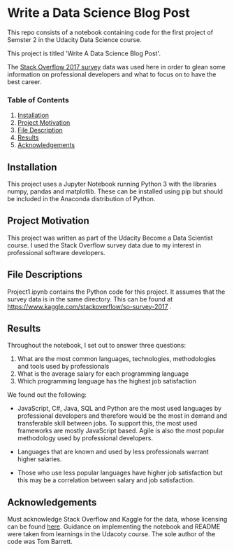 # Write a Data Science Blog Post

This repo consists of a notebook containing code for the first project of Semster 2 in the Udacity Data Science course.

This project is titled 'Write A Data Science Blog Post'.

The [Stack Overflow 2017 survey](https://www.kaggle.com/stackoverflow/so-survey-2017) data was used here in order to glean some information on professional developers and what to focus on to have the best career.

### Table of Contents

1. [Installation](#installation)
2. [Project Motivation](#motivation)
3. [File Description](#files)
4. [Results](#results)
5. [Acknowledgements](#acknowledgements)

## Installation <a name="installation"></a>
This project uses a Jupyter Notebook running Python 3 with the libraries numpy, pandas and matplotlib. These can be installed using pip but should be included in the Anaconda distribution of Python.

## Project Motivation <a name="motivation"></a>
This project was written as part of the Udacity Become a Data Scientist course. I used the Stack Overflow survey data due to my interest in professional software developers.

## File Descriptions <a name="files"></a>
Project1.ipynb contains the Python code for this project.
It assumes that the survey data is in the same directory.
This can be found at https://www.kaggle.com/stackoverflow/so-survey-2017 . 

## Results <a name="results"></a>
Throughout the notebook, I set out to answer three questions:
 
1. What are the most common languages, technologies, methodologies and tools used by professionals 
2. What is the average salary for each programming language
3. Which programming language has the highest job satisfaction

We found out the following:

* JavaScript, C#, Java, SQL and Python are the most used languages by professional developers and therefore would be the most in demand and transferable skill between jobs. To support this, the most used frameworks are mostly JavaScript based. Agile is also the most popular methodology used by professional developers.

* Languages that are known and used by less professionals warrant higher salaries.

* Those who use less popular languages have higher job satisfaction but this may be a correlation between salary and job satisfaction.

## Acknowledgements <a name="acknowledgements"></a>
Must acknowledge Stack Overflow and Kaggle for the data, whose licensing can be found [here](https://www.kaggle.com/stackoverflow/so-survey-2017). 
Guidance on implementing the notebook and README were taken from learnings in the Udacoty course. The sole author of the code was Tom Barrett.
